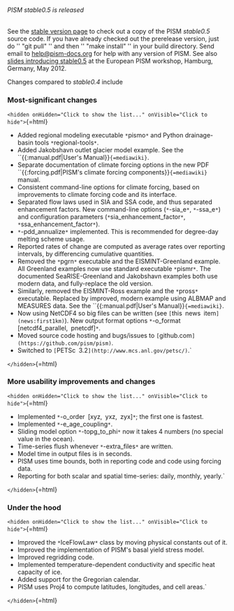 ###### PISM stable0.5 is released

See the [stable version page](:stable_version) to check out a
copy of the PISM *stable0.5* source code. If you have already checked
out the prerelease version, just do '' "git pull" '' and then ''
"make install" '' in your build directory. Send email to
[help@pism-docs.org](help@pism-docs.org) for help with any
version of PISM. See also [slides introducing
stable0.5](http://www2.gi.alaska.edu/snowice/glaciers/iceflow/bueler-hamburg.pdf)
at the European PISM workshop, Hamburg, Germany, May 2012.

Changes compared to *stable0.4* include

### Most-significant changes

`<hidden onHidden="Click to show the list..." onVisible="Click to hide">`{=html}

* Added regional modeling executable `*`pismo`*` and Python drainage-basin tools `*`regional-tools`*`.
* Added Jakobshavn outlet glacier model example.  See the ``{{:manual.pdf|User's Manual}}`{=mediawiki}`.
* Separate documentation of climate forcing options in the new PDF ``{{:forcing.pdf|PISM's climate forcing components}}`{=mediawiki}` manual.
* Consistent command-line options for climate forcing, based on improvements to climate forcing code and its interface.
* Separated flow laws used in SIA and SSA code, and thus separated enhancement factors.  New command-line options (`*`-sia_e`*`, `*`-ssa_e`*`) and configuration parameters (`*`sia_enhancement_factor`*`, `*`ssa_enhancement_factor`*`).
* `*`-pdd_annualize`*` implemented.  This is recommended for degree-day melting scheme usage.
* Reported rates of change are computed as average rates over reporting intervals, by differencing cumulative quantities.
* Removed the `*`pgrn`*` executable and the EISMINT-Greenland example.  All Greenland examples now use standard executable `*`pismr`*`.  The documented SeaRISE-Greenland and Jakobshavn examples both use modern data, and fully-replace the old version.
* Similarly, removed the EISMINT-Ross example and the `*`pross`*` executable.  Replaced by improved, modern example using ALBMAP and MEASURES data.  See the ``{{:manual.pdf|User's Manual}}`{=mediawiki}`.
* Now using NetCDF4 so big files can be written (see `[`this`` ``news`` ``item`](news:first1km)`).  New output format options `*`-o_format`` ``[netcdf4_parallel,`` ``pnetcdf]`*`.
* Moved source code hosting and bugs/issues to `[`github.com`](https://github.com/pism/pism)`.
* Switched to `[`PETSc`` ``3.2`](http://www.mcs.anl.gov/petsc/)`.`

`</hidden>`{=html}

### More usability improvements and changes

`<hidden onHidden="Click to show the list..." onVisible="Click to hide">`{=html}

* Implemented `*`-o_order`` ``[xyz,`` ``yxz,`` ``zyx]`*`; the first one is fastest.
* Implemented `*`-e_age_coupling`*`.
* Sliding model option `*`-topg_to_phi`*` now it takes 4 numbers (no special value in the ocean).
* Time-series flush whenever `*`-extra_files`*` are written.
* Model time in output files is in seconds.
* PISM uses time bounds, both in reporting code and code using forcing data.
* Reporting for both scalar and spatial time-series: daily, monthly, yearly.`

`</hidden>`{=html}

### Under the hood

`<hidden onHidden="Click to show the list..." onVisible="Click to hide">`{=html}

* Improved the `*`IceFlowLaw`*` class by moving physical constants out of it.
* Improved the implementation of PISM's basal yield stress model.
* Improved regridding code.
* Implemented temperature-dependent conductivity and specific heat capacity of ice.
* Added support for the Gregorian calendar.
* PISM uses Proj4 to compute latitudes, longitudes, and cell areas.`

`</hidden>`{=html}
